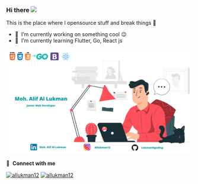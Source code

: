 ### Hi there <a><img src="https://media.giphy.com/media/hvRJCLFzcasrR4ia7z/giphy.gif" width="5%"></a>
This is the place where I opensource stuff and break things :rofl:

- 🔭 &nbsp;I’m currently working on something cool :wink:
- 🌱 &nbsp;I’m currently learning Flutter, Go, React js

![img 1](Lukman.PNG)

🔗 &nbsp;**Connect with me**
<p align="left">
<a href="https://www.linkedin.com/in/moh-alif-al-lukman/" target="blank"><img align="center" src="https://raw.githubusercontent.com/rahuldkjain/github-profile-readme-generator/master/src/images/icons/Social/linked-in-alt.svg" alt="allukman12" height="30" width="40" /></a>
<a href="https://instagram.com/allukman12" target="blank"><img align="center" src="https://raw.githubusercontent.com/rahuldkjain/github-profile-readme-generator/master/src/images/icons/Social/instagram.svg" alt="allukman12" height="30" width="40" /></a>


